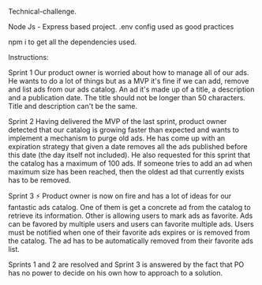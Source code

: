 Technical-challenge.

Node Js - Express based project.
.env config used as good practices

npm i   to get all the dependencies used.

Instructions:

Sprint 1
Our product owner is worried about how to manage all of our ads. He wants to do a lot of things but as a MVP
it's fine if we can add, remove and list ads from our ads catalog.
An ad it's made up of a title, a description and a publication date. The title should not be longer than 50
characters. Title and description can't be the same.

Sprint 2
Having delivered the MVP of the last sprint, product owner detected that our catalog is growing faster than
expected and wants to implement a mechanism to purge old ads. He has come up with an expiration strategy
that given a date removes all the ads published before this date (the day itself not included).
He also requested for this sprint that the catalog has a maximum of 100 ads. If someone tries to add an ad when
maximum size has been reached, then the oldest ad that currently exists has to be removed.

Sprint 3 ⚡
Product owner is now on fire and has a lot of ideas for our fantastic ads catalog.
One of them is get a concrete ad from the catalog to retrieve its information.
Other is allowing users to mark ads as favorite. Ads can be favored by multiple users and users can favorite
multiple ads. Users must be notified when one of their favorite ads expires or is removed from the catalog. The
ad has to be automatically removed from their favorite ads list.


Sprints 1 and 2 are resolved and Sprint 3 is answered by the fact that PO has no power to decide on his own how to approach to a solution.
